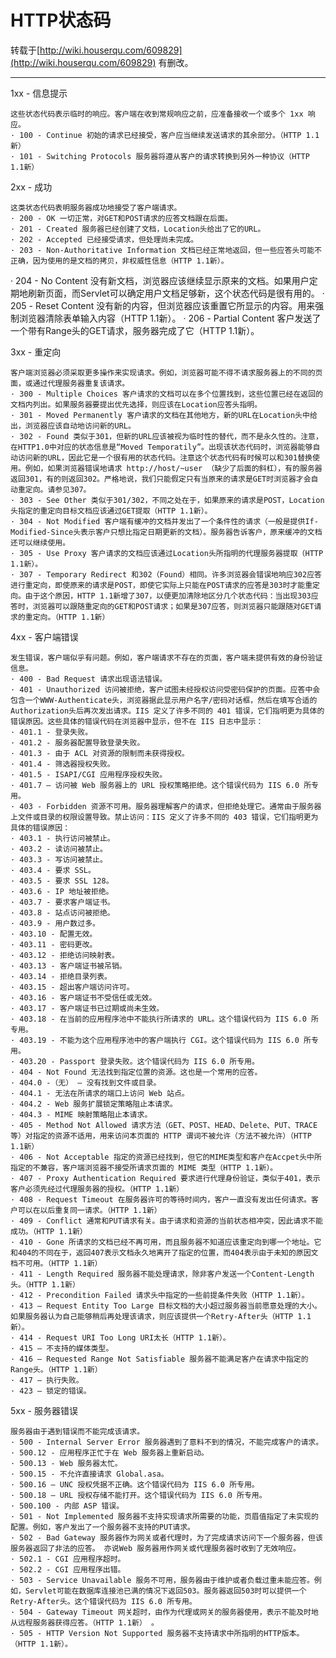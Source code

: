 # HTTP状态码

转载于[http://wiki.houserqu.com/609829](http://wiki.houserqu.com/609829)
有删改。

---

1xx - 信息提示

    这些状态代码表示临时的响应。客户端在收到常规响应之前，应准备接收一个或多个 1xx 响应。
    · 100 - Continue 初始的请求已经接受，客户应当继续发送请求的其余部分。（HTTP 1.1新）
    · 101 - Switching Protocols 服务器将遵从客户的请求转换到另外一种协议（HTTP 1.1新）

2xx - 成功

    这类状态代码表明服务器成功地接受了客户端请求。
    · 200 - OK 一切正常，对GET和POST请求的应答文档跟在后面。
    · 201 - Created 服务器已经创建了文档，Location头给出了它的URL。
    · 202 - Accepted 已经接受请求，但处理尚未完成。
    · 203 - Non-Authoritative Information 文档已经正常地返回，但一些应答头可能不正确，因为使用的是文档的拷贝，非权威性信息（HTTP 1.1新）。
   · 204 - No Content 没有新文档，浏览器应该继续显示原来的文档。如果用户定期地刷新页面，而Servlet可以确定用户文档足够新，这个状态代码是很有用的。
    · 205 - Reset Content 没有新的内容，但浏览器应该重置它所显示的内容。用来强制浏览器清除表单输入内容（HTTP 1.1新）。
    · 206 - Partial Content 客户发送了一个带有Range头的GET请求，服务器完成了它（HTTP 1.1新）。

3xx - 重定向

    客户端浏览器必须采取更多操作来实现请求。例如，浏览器可能不得不请求服务器上的不同的页面，或通过代理服务器重复该请求。
    · 300 - Multiple Choices 客户请求的文档可以在多个位置找到，这些位置已经在返回的文档内列出。如果服务器要提出优先选择，则应该在Location应答头指明。
    · 301 - Moved Permanently 客户请求的文档在其他地方，新的URL在Location头中给出，浏览器应该自动地访问新的URL。
    · 302 - Found 类似于301，但新的URL应该被视为临时性的替代，而不是永久性的。注意，在HTTP1.0中对应的状态信息是“Moved Temporatily”。出现该状态代码时，浏览器能够自动访问新的URL，因此它是一个很有用的状态代码。注意这个状态代码有时候可以和301替换使用。例如，如果浏览器错误地请求 http://host/~user （缺少了后面的斜杠），有的服务器返回301，有的则返回302。严格地说，我们只能假定只有当原来的请求是GET时浏览器才会自动重定向。请参见307。
    · 303 - See Other 类似于301/302，不同之处在于，如果原来的请求是POST，Location头指定的重定向目标文档应该通过GET提取（HTTP 1.1新）。
    · 304 - Not Modified 客户端有缓冲的文档并发出了一个条件性的请求（一般是提供If-Modified-Since头表示客户只想比指定日期更新的文档）。服务器告诉客户，原来缓冲的文档还可以继续使用。
    · 305 - Use Proxy 客户请求的文档应该通过Location头所指明的代理服务器提取（HTTP 1.1新）。
    · 307 - Temporary Redirect 和302（Found）相同。许多浏览器会错误地响应302应答进行重定向，即使原来的请求是POST，即使它实际上只能在POST请求的应答是303时才能重定向。由于这个原因，HTTP 1.1新增了307，以便更加清除地区分几个状态代码：当出现303应答时，浏览器可以跟随重定向的GET和POST请求；如果是307应答，则浏览器只能跟随对GET请求的重定向。（HTTP 1.1新）

4xx - 客户端错误

    发生错误，客户端似乎有问题。例如，客户端请求不存在的页面，客户端未提供有效的身份验证信息。
    · 400 - Bad Request 请求出现语法错误。
    · 401 - Unauthorized 访问被拒绝，客户试图未经授权访问受密码保护的页面。应答中会包含一个WWW-Authenticate头，浏览器据此显示用户名字/密码对话框，然后在填写合适的Authorization头后再次发出请求。IIS 定义了许多不同的 401 错误，它们指明更为具体的错误原因。这些具体的错误代码在浏览器中显示，但不在 IIS 日志中显示：
    · 401.1 - 登录失败。
    · 401.2 - 服务器配置导致登录失败。
    · 401.3 - 由于 ACL 对资源的限制而未获得授权。
    · 401.4 - 筛选器授权失败。
    · 401.5 - ISAPI/CGI 应用程序授权失败。
    · 401.7 – 访问被 Web 服务器上的 URL 授权策略拒绝。这个错误代码为 IIS 6.0 所专用。
    · 403 - Forbidden 资源不可用。服务器理解客户的请求，但拒绝处理它。通常由于服务器上文件或目录的权限设置导致。禁止访问：IIS 定义了许多不同的 403 错误，它们指明更为具体的错误原因：
    · 403.1 - 执行访问被禁止。
    · 403.2 - 读访问被禁止。
    · 403.3 - 写访问被禁止。
    · 403.4 - 要求 SSL。
    · 403.5 - 要求 SSL 128。
    · 403.6 - IP 地址被拒绝。
    · 403.7 - 要求客户端证书。
    · 403.8 - 站点访问被拒绝。
    · 403.9 - 用户数过多。
    · 403.10 - 配置无效。
    · 403.11 - 密码更改。
    · 403.12 - 拒绝访问映射表。
    · 403.13 - 客户端证书被吊销。
    · 403.14 - 拒绝目录列表。
    · 403.15 - 超出客户端访问许可。
    · 403.16 - 客户端证书不受信任或无效。
    · 403.17 - 客户端证书已过期或尚未生效。
    · 403.18 - 在当前的应用程序池中不能执行所请求的 URL。这个错误代码为 IIS 6.0 所专用。
    · 403.19 - 不能为这个应用程序池中的客户端执行 CGI。这个错误代码为 IIS 6.0 所专用。
    · 403.20 - Passport 登录失败。这个错误代码为 IIS 6.0 所专用。
    · 404 - Not Found 无法找到指定位置的资源。这也是一个常用的应答。
    · 404.0 -（无） – 没有找到文件或目录。
    · 404.1 - 无法在所请求的端口上访问 Web 站点。
    · 404.2 - Web 服务扩展锁定策略阻止本请求。
    · 404.3 - MIME 映射策略阻止本请求。
    · 405 - Method Not Allowed 请求方法（GET、POST、HEAD、Delete、PUT、TRACE等）对指定的资源不适用，用来访问本页面的 HTTP 谓词不被允许（方法不被允许）（HTTP 1.1新）
    · 406 - Not Acceptable 指定的资源已经找到，但它的MIME类型和客户在Accpet头中所指定的不兼容，客户端浏览器不接受所请求页面的 MIME 类型（HTTP 1.1新）。
    · 407 - Proxy Authentication Required 要求进行代理身份验证，类似于401，表示客户必须先经过代理服务器的授权。（HTTP 1.1新）
    · 408 - Request Timeout 在服务器许可的等待时间内，客户一直没有发出任何请求。客户可以在以后重复同一请求。（HTTP 1.1新）
    · 409 - Conflict 通常和PUT请求有关。由于请求和资源的当前状态相冲突，因此请求不能成功。（HTTP 1.1新）
    · 410 - Gone 所请求的文档已经不再可用，而且服务器不知道应该重定向到哪一个地址。它和404的不同在于，返回407表示文档永久地离开了指定的位置，而404表示由于未知的原因文档不可用。（HTTP 1.1新）
    · 411 - Length Required 服务器不能处理请求，除非客户发送一个Content-Length头。（HTTP 1.1新）
    · 412 - Precondition Failed 请求头中指定的一些前提条件失败（HTTP 1.1新）。
    · 413 – Request Entity Too Large 目标文档的大小超过服务器当前愿意处理的大小。如果服务器认为自己能够稍后再处理该请求，则应该提供一个Retry-After头（HTTP 1.1新）。
    · 414 - Request URI Too Long URI太长（HTTP 1.1新）。
    · 415 – 不支持的媒体类型。
    · 416 – Requested Range Not Satisfiable 服务器不能满足客户在请求中指定的Range头。（HTTP 1.1新）
    · 417 – 执行失败。
    · 423 – 锁定的错误。

5xx - 服务器错误

    服务器由于遇到错误而不能完成该请求。
    · 500 - Internal Server Error 服务器遇到了意料不到的情况，不能完成客户的请求。
    · 500.12 - 应用程序正忙于在 Web 服务器上重新启动。
    · 500.13 - Web 服务器太忙。
    · 500.15 - 不允许直接请求 Global.asa。
    · 500.16 – UNC 授权凭据不正确。这个错误代码为 IIS 6.0 所专用。
    · 500.18 – URL 授权存储不能打开。这个错误代码为 IIS 6.0 所专用。
    · 500.100 - 内部 ASP 错误。
    · 501 - Not Implemented 服务器不支持实现请求所需要的功能，页眉值指定了未实现的配置。例如，客户发出了一个服务器不支持的PUT请求。
    · 502 - Bad Gateway 服务器作为网关或者代理时，为了完成请求访问下一个服务器，但该服务器返回了非法的应答。 亦说Web 服务器用作网关或代理服务器时收到了无效响应。
    · 502.1 - CGI 应用程序超时。
    · 502.2 - CGI 应用程序出错。
    · 503 - Service Unavailable 服务不可用，服务器由于维护或者负载过重未能应答。例如，Servlet可能在数据库连接池已满的情况下返回503。服务器返回503时可以提供一个Retry-After头。这个错误代码为 IIS 6.0 所专用。
    · 504 - Gateway Timeout 网关超时，由作为代理或网关的服务器使用，表示不能及时地从远程服务器获得应答。（HTTP 1.1新） 。
    · 505 - HTTP Version Not Supported 服务器不支持请求中所指明的HTTP版本。（HTTP 1.1新）。
